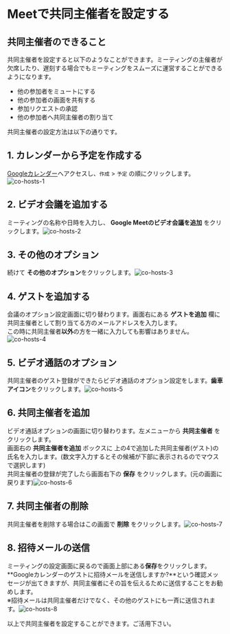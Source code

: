 # Meetで共同主催者を設定する

## 共同主催者のできること

共同主催者を設定すると以下のようなことができます。ミーティングの主催者が欠席したり、遅刻する場合でもミーティングをスムーズに運営することができるようになります。

- 他の参加者をミュートにする
- 他の参加者の画面を共有する
- 参加リクエストの承認
- 他の参加者へ共同主催者の割り当て

共同主催者の設定方法は以下の通りです。

## 1. カレンダーから予定を作成する

[Googleカレンダー]((https://calendar.google.com/))へアクセスし、`作成` > `予定` の順にクリックします。![co-hosts-1](./images/co-hosts-1.jpg)

## 2. ビデオ会議を追加する

ミーティングの名称や日時を入力し、 **Google Meetのビデオ会議を追加** をクリックします。![co-hosts-2](./images/co-hosts-2.jpg)

## 3. その他のオプション

続けて **その他のオプション**をクリックします。![co-hosts-3](./images/co-hosts-3.jpg)



## 4. ゲストを追加する

会議のオプション設定画面に切り替わります。画面右にある **ゲストを追加** 欄に共同主催者として割り当てる方のメールアドレスを入力します。<br>
この時に共同主催者**以外**の方を一緒に入力しても影響はありません。![co-hosts-4](./images/co-hosts-4.jpg)



## 5. ビデオ通話のオプション

共同主催者のゲスト登録ができたらビデオ通話のオプション設定をします。**歯車アイコン**をクリックします。![co-hosts-5](./images/co-hosts-5.jpg)

## 6. 共同主催者を追加

ビデオ通話オプションの画面に切り替わります。左メニューから **共同主催者** をクリックします。<br>
画面右の **共同主催者を追加** ボックスに 上の4で追加した共同主催者(ゲスト)の氏名を入力します。(数文字入力するとその候補が下部に表示されるのでマウスで選択します)<br>
共同主催者の登録が完了したら画面右下の **保存** をクリックします。(元の画面に戻ります)![co-hosts-6](./images/co-hosts-6.jpg)

## 7. 共同主催者の削除

共同主催者を削除する場合はこの画面で **削除** をクリックします。![co-hosts-7](./images/co-hosts-7.jpg)

## 8. 招待メールの送信

ミーティングの設定画面に戻るので画面上部にある**保存**をクリックします。<br>
**Googleカレンダーのゲストに招待メールを送信しますか?**という確認メッセージが出てきますが、共同主催者にその旨を伝えるために送信することをお勧めします。<br>
※招待メールは共同主催者だけでなく、その他のゲストにも一斉に送信されます。![co-hosts-8](./images/co-hosts-8.jpg)

以上で共同主催者を設定することができます。ご活用下さい。